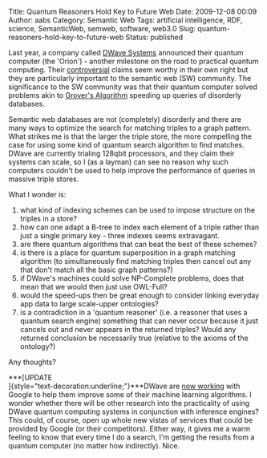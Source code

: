 Title: Quantum Reasoners Hold Key to Future Web
Date: 2009-12-08 00:09
Author: aabs
Category: Semantic Web
Tags: artificial intelligence, RDF, science, SemanticWeb, semweb, software, web3.0
Slug: quantum-reasoners-hold-key-to-future-web
Status: published

Last year, a company called [DWave Systems](http://www.dwavesys.com/) announced their quantum computer (the 'Orion') - another milestone on the road to practical quantum computing. Their [controversial](http://dwave.wordpress.com/2007/04/06/more-on-the-tr-interview/) claims seem worthy in their own right but they are particularly important to the semantic web (SW) community. The significance to the SW community was that their quantum computer solved problems akin to [Grover's Algorithm](http://en.wikipedia.org/wiki/Grover's_algorithm) speeding up queries of disorderly databases.

Semantic web databases are not (completely) disorderly and there are many ways to optimize the search for matching triples to a graph pattern. What strikes me is that the larger the triple store, the more compelling the case for using some kind of quantum search algorithm to find matches. DWave are currently trialing 128qbit processors, and they claim their systems can scale, so I (as a layman) can see no reason why such computers couldn't be used to help improve the performance of queries in massive triple stores.

What I wonder is:

1.  what kind of indexing schemes can be used to impose structure on the triples in a store?
2.  how can one adapt a B-tree to index each element of a triple rather than just a single primary key - three indexes seems extravagant.
3.  are there quantum algorithms that can beat the best of these schemes?
4.  is there is a place for quantum superposition in a graph matching algorithm (to simultaneously find matching triples then cancel out any that don't match all the basic graph patterns?)
5.  if DWave's machines could solve NP-Complete problems, does that mean that we would then just use OWL-Full?
6.  would the speed-ups then be great enough to consider linking everyday app data to large scale-upper ontologies?
7.  is a contradiction in a 'quantum reasoner' (i.e. a reasoner that uses a quantum search engine) something that can never occur because it just cancels out and never appears in the returned triples? Would any returned conclusion be necessarily true (relative to the axioms of the ontology?)

Any thoughts?

***[UPDATE  
]{style="text-decoration:underline;"}***DWave are [now working](http://googleresearch.blogspot.com/2009/12/machine-learning-with-quantum.html) with Google to help them improve some of their machine learning algorithms. I wonder whether there will be other research into the practicality of using DWave quantum computing systems in conjunction with inference engines? This could, of course, open up whole new vistas of services that could be provided by Google (or their competitors). Either way, it gives me a warm feeling to know that every time I do a search, I'm getting the results from a quantum computer (no matter how indirectly). Nice.
